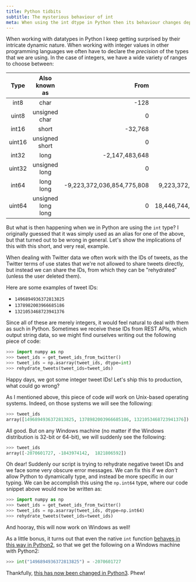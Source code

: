 ```yaml
---
title: Python tidbits
subtitle: The mysterious behaviour of int
meta: When using the int dtype in Python then its behaviour changes depending on the operating system, resulting in mysterious negative integers. We explore this phenomenon and how these behaviours can be avoided.
---
```


When working with datatypes in Python I keep getting surprised by their intricate
dynamic nature. When working with integer values in other programming languages we
often have to declare the _precision_ of the types that we are using. In the case of
integers, we have a wide variety of ranges to choose between:

| **Type** | **Also known as**  | **From**                   | **To**                     |
|:--------:|:------------------:|---------------------------:|---------------------------:|
| int8     | char               | -128                       | 127                        |
| uint8    | unsigned char      | 0                          | 255                        |
| int16    | short              | -32,768                    | 32,767                     |
| uint16   | unsigned short     | 0                          | 65,535                     |
| int32    | long               | -2,147,483,648             | 2,147,483,647              |
| uint32   | unsigned long      | 0                          | 4,294,967,295              |
| int64    | long long          | -9,223,372,036,854,775,808 | 9,223,372,036,854,775,807  |
| uint64   | unsigned long long | 0                          | 18,446,744,073,709,551,615 |

But what is then happening when we in Python are using the `int` type? I originally
guessed that it was simply used as an alias for one of the above, but that turned out
to be wrong in general. Let's show the implications of this with this short, and very
real, example.

When dealing with Twitter data we often work with the IDs of tweets, as the Twitter
terms of use states that we're not allowed to share tweets directly, but instead we can
share the IDs, from which they can be "rehydrated" (unless the user deleted them).

Here are some examples of tweet IDs:

- `1496894936372813825`
- `1378982003966685186`
- `1321053468723941376`

Since all of these are merely integers, it would feel natural to deal with them as such
in Python. Sometimes we receive these IDs from REST APIs, which output string data, so
we might find ourselves writing out the following piece of code:

```python
>>> import numpy as np
>>> tweet_ids = get_tweet_ids_from_twitter()
>>> tweet_ids = np.asarray(tweet_ids, dtype=int)
>>> rehydrate_tweets(tweet_ids=tweet_ids)
```

Happy days, we got some integer tweet IDs! Let's ship this to production, what could go
wrong?

As I mentioned above, this piece of code _will_ work on Unix-based operating systems.
Indeed, on those systems we will see the following:
```python
>>> tweet_ids
array([1496894936372813825, 1378982003966685186, 1321053468723941376])
```

All good. But on any Windows machine (no matter if the Windows distribution is 32-bit
or 64-bit), we will suddenly see the following:
```python
>>> tweet_ids
array([-2070601727, -1843974142,  1821806592])
```

Oh dear! Suddenly our script is trying to rehydrate negative tweet IDs and we face some
very obscure error messages. We can fix this if we *don't* allow Python to dynamically
type, and instead be more specific in our typing. We can be accomplish this using
the `np.int64` type, where our code snippet above would now be written as:
```python
>>> import numpy as np
>>> tweet_ids = get_tweet_ids_from_twitter()
>>> tweet_ids = np.asarray(tweet_ids, dtype=np.int64)
>>> rehydrate_tweets(tweet_ids=tweet_ids)
```

And hooray, this will now work on Windows as well!

As a little bonus, it turns out that even the native `int` function [behaves in this
way in Python2](https://docs.python.org/2/library/stdtypes.html#typesnumeric), so that
we get the following on a Windows machine with Python2:
```python
>>> int("1496894936372813825") = -2070601727
```

Thankfully, [this has now been changed in
Python3](https://docs.python.org/3/library/stdtypes.html#typesnumeric). Phew!
